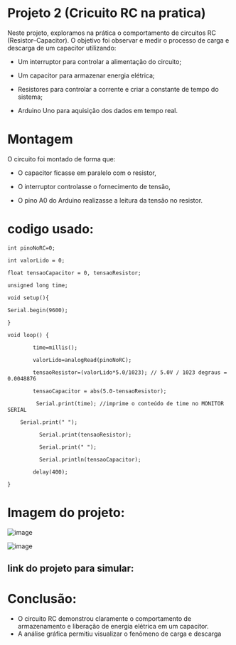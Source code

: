 # Projeto 2 (Cricuito RC na pratica)

Neste projeto, exploramos na prática o comportamento de circuitos RC (Resistor–Capacitor).
O objetivo foi observar e medir o processo de carga e descarga de um capacitor utilizando:

* Um interruptor para controlar a alimentação do circuito;

* Um capacitor para armazenar energia elétrica;

* Resistores para controlar a corrente e criar a constante de tempo do sistema;

* Arduino Uno para aquisição dos dados em tempo real.

# Montagem

O circuito foi montado de forma que:
* O capacitor ficasse em paralelo com o resistor,

* O interruptor controlasse o fornecimento de tensão,

* O pino A0 do Arduino realizasse a leitura da tensão no resistor.

# codigo usado:

```
int pinoNoRC=0;

int valorLido = 0;

float tensaoCapacitor = 0, tensaoResistor;

unsigned long time;

void setup(){

Serial.begin(9600);

}

void loop() {

        time=millis();

        valorLido=analogRead(pinoNoRC);

        tensaoResistor=(valorLido*5.0/1023); // 5.0V / 1023 degraus = 0.0048876

        tensaoCapacitor = abs(5.0-tensaoResistor);

         Serial.print(time); //imprime o conteúdo de time no MONITOR SERIAL

    Serial.print(" ");

          Serial.print(tensaoResistor);

          Serial.print(" ");

          Serial.println(tensaoCapacitor);

        delay(400);

}
```

# Imagem do projeto:
![image](https://res.cloudinary.com/dtxiyeitw/image/upload/v1761001515/imagem_2025-10-20_200513616_xbwtf7.png)

![image](https://res.cloudinary.com/dtxiyeitw/image/upload/v1761001610/imagem_2025-10-20_200648912_edbcp0.png)

## link do projeto para simular:


# Conclusão:
* O circuito RC demonstrou claramente o comportamento de armazenamento e liberação de energia elétrica em um capacitor.
* A análise gráfica permitiu visualizar o fenômeno de carga e descarga